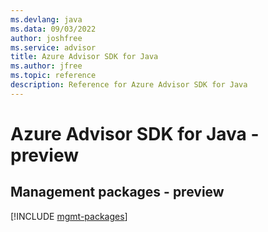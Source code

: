```yaml
---
ms.devlang: java
ms.data: 09/03/2022
author: joshfree
ms.service: advisor
title: Azure Advisor SDK for Java
ms.author: jfree
ms.topic: reference
description: Reference for Azure Advisor SDK for Java
---
```

# Azure Advisor SDK for Java - preview

## Management packages - preview
[!INCLUDE [mgmt-packages](advisor-mgmt-index.md)]